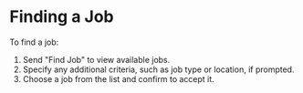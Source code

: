# Finding a Job

To find a job:

1. Send "Find Job" to view available jobs.
2. Specify any additional criteria, such as job type or location, if prompted.
3. Choose a job from the list and confirm to accept it.

